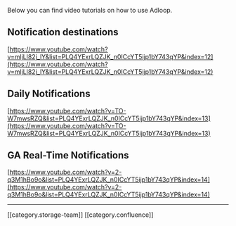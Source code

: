 Below you can find video tutorials on how to use Adloop.


## Notification destinations
[https://www.youtube.com/watch?v=mljLl82j_lY&list=PLQ4YExrLQZJK_n0ICcYT5ijp1bY743qYP&index=12](https://www.youtube.com/watch?v=mljLl82j_lY&list=PLQ4YExrLQZJK_n0ICcYT5ijp1bY743qYP&index=12)


## Daily Notifications
[https://www.youtube.com/watch?v=TO-W7mwsRZQ&list=PLQ4YExrLQZJK_n0ICcYT5ijp1bY743qYP&index=13](https://www.youtube.com/watch?v=TO-W7mwsRZQ&list=PLQ4YExrLQZJK_n0ICcYT5ijp1bY743qYP&index=13)


##  GA Real-Time Notifications
[https://www.youtube.com/watch?v=2-q3M1hBo9o&list=PLQ4YExrLQZJK_n0ICcYT5ijp1bY743qYP&index=14](https://www.youtube.com/watch?v=2-q3M1hBo9o&list=PLQ4YExrLQZJK_n0ICcYT5ijp1bY743qYP&index=14)



*****

[[category.storage-team]] 
[[category.confluence]] 
